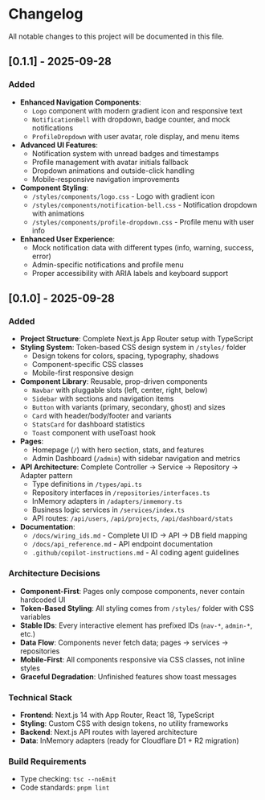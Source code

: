 # Changelog

All notable changes to this project will be documented in this file.

## [0.1.1] - 2025-09-28

### Added
- **Enhanced Navigation Components**:
  - `Logo` component with modern gradient icon and responsive text
  - `NotificationBell` with dropdown, badge counter, and mock notifications
  - `ProfileDropdown` with user avatar, role display, and menu items
- **Advanced UI Features**:
  - Notification system with unread badges and timestamps
  - Profile management with avatar initials fallback
  - Dropdown animations and outside-click handling
  - Mobile-responsive navigation improvements
- **Component Styling**:
  - `/styles/components/logo.css` - Logo with gradient icon
  - `/styles/components/notification-bell.css` - Notification dropdown with animations
  - `/styles/components/profile-dropdown.css` - Profile menu with user info
- **Enhanced User Experience**:
  - Mock notification data with different types (info, warning, success, error)
  - Admin-specific notifications and profile menu
  - Proper accessibility with ARIA labels and keyboard support

## [0.1.0] - 2025-09-28

### Added
- **Project Structure**: Complete Next.js App Router setup with TypeScript
- **Styling System**: Token-based CSS design system in `/styles/` folder
  - Design tokens for colors, spacing, typography, shadows
  - Component-specific CSS classes
  - Mobile-first responsive design
- **Component Library**: Reusable, prop-driven components
  - `Navbar` with pluggable slots (left, center, right, below)
  - `Sidebar` with sections and navigation items
  - `Button` with variants (primary, secondary, ghost) and sizes
  - `Card` with header/body/footer and variants
  - `StatsCard` for dashboard statistics
  - `Toast` component with useToast hook
- **Pages**: 
  - Homepage (`/`) with hero section, stats, and features
  - Admin Dashboard (`/admin`) with sidebar navigation and metrics
- **API Architecture**: Complete Controller → Service → Repository → Adapter pattern
  - Type definitions in `/types/api.ts`
  - Repository interfaces in `/repositories/interfaces.ts` 
  - InMemory adapters in `/adapters/inmemory.ts`
  - Business logic services in `/services/index.ts`
  - API routes: `/api/users`, `/api/projects`, `/api/dashboard/stats`
- **Documentation**:
  - `/docs/wiring_ids.md` - Complete UI ID → API → DB field mapping
  - `/docs/api_reference.md` - API endpoint documentation
  - `.github/copilot-instructions.md` - AI coding agent guidelines

### Architecture Decisions
- **Component-First**: Pages only compose components, never contain hardcoded UI
- **Token-Based Styling**: All styling comes from `/styles/` folder with CSS variables
- **Stable IDs**: Every interactive element has prefixed IDs (`nav-*`, `admin-*`, etc.)
- **Data Flow**: Components never fetch data; pages → services → repositories
- **Mobile-First**: All components responsive via CSS classes, not inline styles
- **Graceful Degradation**: Unfinished features show toast messages

### Technical Stack
- **Frontend**: Next.js 14 with App Router, React 18, TypeScript
- **Styling**: Custom CSS with design tokens, no utility frameworks
- **Backend**: Next.js API routes with layered architecture
- **Data**: InMemory adapters (ready for Cloudflare D1 + R2 migration)

### Build Requirements
- Type checking: `tsc --noEmit`
- Code standards: `pnpm lint`
